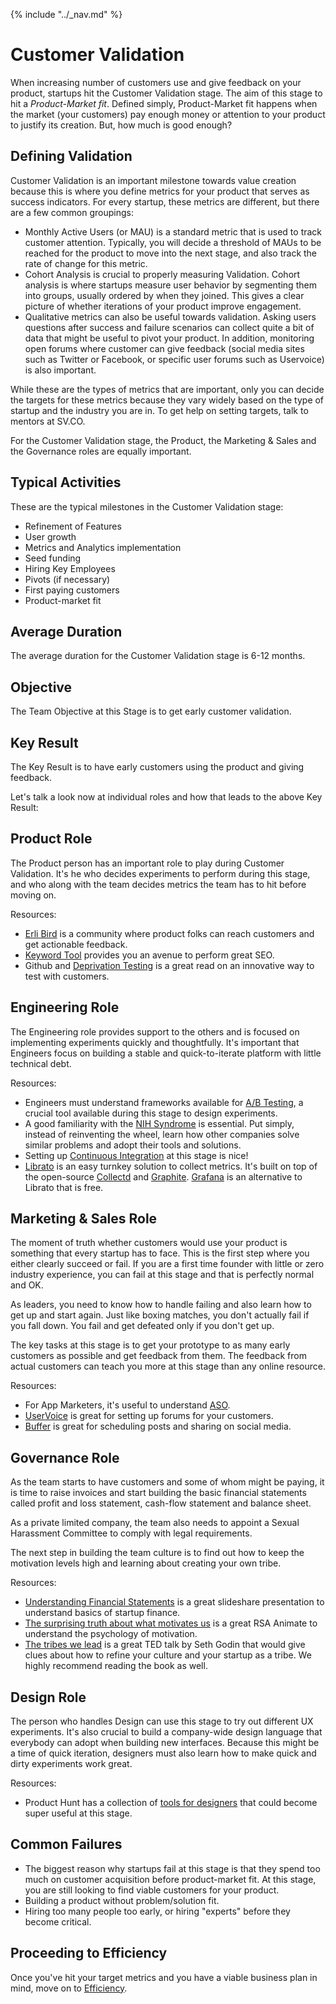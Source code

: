 {% include "../_nav.md" %}

# Customer Validation
When increasing number of customers use and give feedback on your product, startups hit the Customer Validation stage. The aim of this stage to hit a *Product-Market fit*. Defined simply, Product-Market fit happens when the market (your customers) pay enough money or attention to your product to justify its creation. But, how much is good enough?

## Defining Validation

Customer Validation is an important milestone towards value creation because this is where you define metrics for your product that serves as success indicators. For every startup, these metrics are different, but there are a few common groupings:

* Monthly Active Users (or MAU) is a standard metric that is used to track customer attention. Typically, you will decide a threshold of MAUs to be reached for the product to move into the next stage, and also track the rate of change for this metric.
* Cohort Analysis is crucial to properly measuring Validation. Cohort analysis is where startups measure user behavior by segmenting them into groups, usually ordered by when they joined. This gives a clear picture of whether iterations of your product improve engagement.
* Qualitative metrics can also be useful towards validation. Asking users questions after success and failure scenarios can collect quite a bit of data that might be useful to pivot your product. In addition, monitoring open forums where customer can give feedback (social media sites such as Twitter or Facebook, or specific user forums such as Uservoice) is also important.

While these are the types of metrics that are important, only you can decide the targets for these metrics because they vary widely based on the type of startup and the industry you are in. To get help on setting targets, talk to mentors at SV.CO. 

For the Customer Validation stage, the Product, the Marketing & Sales and the Governance roles are equally important.

## Typical Activities
These are the typical milestones in the Customer Validation stage:

* Refinement of Features
* User growth
* Metrics and Analytics implementation
* Seed funding
* Hiring Key Employees
* Pivots (if necessary)
* First paying customers
* Product-market fit

## Average Duration
The average duration for the Customer Validation stage is 6-12 months.

## Objective
The Team Objective at this Stage is to get early customer validation.

## Key Result
The Key Result is to have early customers using the product and giving feedback.

Let's talk a look now at individual roles and how that leads to the above Key Result:

## Product Role

The Product person has an important role to play during Customer Validation. It's he who decides experiments to perform during this stage, and who along with the team decides metrics the team has to hit before moving on.

Resources:

* [Erli Bird](http://erlibird.com) is a community where product folks can reach customers and get actionable feedback.
* [Keyword Tool](http://keywordtool.io) provides you an avenue to perform great SEO.
* Github and [Deprivation Testing](http://www.fastcolabs.com/3010972/open-company/how-github-uses-deprivation-testing-to-hone-product-design) is a great read on an innovative way to test with customers. 

## Engineering Role

The Engineering role provides support to the others and is focused on implementing experiments quickly and thoughtfully. It's important that Engineers focus on building a stable and quick-to-iterate platform with little technical debt.

Resources:

* Engineers must understand frameworks available for [A/B Testing](https://en.wikipedia.org/wiki/A/B_testing), a crucial tool available during this stage to design experiments.
* A good familiarity with the [NIH Syndrome](https://en.wikipedia.org/wiki/Not_invented_here) is essential. Put simply, instead of reinventing the wheel, learn how other companies solve similar problems and adopt their tools and solutions.
* Setting up [Continuous Integration](http://youandthegang.com/2015/continuous-integration-delivery-with-jenkins/) at this stage is nice!
* [Librato](https://www.librato.com) is an easy turnkey solution to collect metrics. It's built on top of the open-source [Collectd](https://collectd.org) and [Graphite](http://graphite.wikidot.com). [Grafana](http://grafana.org) is an alternative to Librato that is free.


## Marketing & Sales Role

The moment of truth whether customers would use your product is something that every startup has to face. This is the first step where you either clearly succeed or fail. If you are a first time founder with little or zero industry experience, you can fail at this stage and that is perfectly normal and OK. 

As leaders, you need to know how to handle failing and also learn how to get up and start again. Just like boxing matches, you don't actually fail if you fall down. You fail and get defeated only if you don't get up.

The key tasks at this stage is to get your prototype to as many early customers as possible and get feedback from them. The feedback from actual customers can teach you more at this stage than any online resource.

Resources:

* For App Marketers, it's useful to understand [ASO](https://en.wikipedia.org/wiki/App_store_optimization).
* [UserVoice](https://www.uservoice.com) is great for setting up forums for your customers.
* [Buffer](https://buffer.com) is great for scheduling posts and sharing on social media.

## Governance Role

As the team starts to have customers and some of whom might be paying, it is time to raise invoices and start building the basic financial statements called profit and loss statement, cash-flow statement and balance sheet.

As a private limited company, the team also needs to appoint a Sexual Harassment Committee to comply with legal requirements.

The next step in building the team culture is to find out how to keep the motivation levels high and learning about creating your own tribe.

Resources:
* [Understanding Financial Statements](http://www.slideshare.net/evenanerd/understanding-financial-statements) is a great slideshare presentation to understand basics of startup finance.
* [The surprising truth about what motivates us](https://www.youtube.com/watch?v=u6XAPnuFjJc) is a great RSA Animate to understand the psychology of motivation.
* [The tribes we lead](http://www.ted.com/talks/seth_godin_on_the_tribes_we_lead?language=en) is a great TED talk by Seth Godin that would give clues about how to refine your culture and your startup as a tribe. We highly recommend reading the book as well.

## Design Role

The person who handles Design can use this stage to try out different UX experiments. It's also crucial to build a company-wide design language that everybody can adopt when building new interfaces. Because this might be a time of quick iteration, designers must also learn how to make quick and dirty experiments work great.

Resources:

* Product Hunt has a collection of [tools for designers](http://www.producthunt.com/e/tools-for-designers) that could become super useful at this stage.

## Common Failures

* The biggest reason why startups fail at this stage is that they spend too much on customer acquisition before product-market fit. At this stage, you are still looking to find viable customers for your product.
* Building a product without problem/solution fit.
* Hiring too many people too early, or hiring "experts" before they become critical.

## Proceeding to Efficiency

Once you've hit your target metrics and you have a viable business plan in mind, move on to [Efficiency](5.4-efficiency.md).
